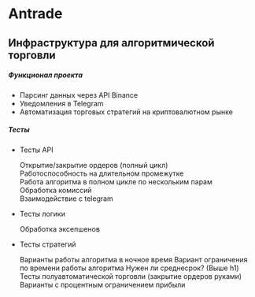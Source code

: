 # Antrade

## Инфраструктура для алгоритмической торговли

##### Функционал проекта

* Парсинг данных через API Binance 
* Уведомления в Telegram
* Автоматизация торговых стратегий на криптовалютном рынке


##### Тесты

* Тесты API

    Открытие/закрытие ордеров (полный цикл)                                    
    Работоспособность на длительном промежутке                                 
    Работа алгоритма в полном цикле по нескольким парам                
    Обработка комиссий                                                         
    Взаимодействие с telegram                                                  

* Тесты логики

    Обработка эксепшенов                                                                 

* Тесты стратегий

    Варианты работы алгоритма в ночное время
    Вариант ограничения по времени работы алгоритма
    Нужен ли среднесрок? (Выше h1)                                            
    Тесты полуавтоматической торговли (закрытие ордеров руками)
    Варианты с процентным ограничением прибыли                 
